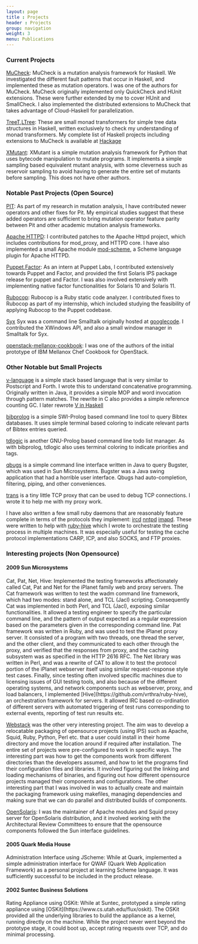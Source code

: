 ```yaml
---
layout: page
title : Projects
header : Projects
group: navigation
weight: 3
menu: Publications
---
```

<h3> Current Projects </h3>

[MuCheck](https://hackage.haskell.org/package/MuCheck): MuCheck is a mutation
analysis framework for Haskell. We investigated the different fault patterns
that occur in Haskell, and implemented these as mutation operators. I was one
of the authors for MuCheck. MuCheck originally implemented only QuickCheck and
HUnit extensions. These were further extended by me to cover HUnit and SmallCheck.
I also implemented the distributed extensions to
MuCheck that takes advantage of Cloud-Haskell for parallelization.

[TreeT](https://hackage.haskell.org/package/TreeT),[LTree](https://hackage.haskell.org/package/LTree): These are small
monad transformers for simple tree data structures in Haskell, written
exclusively to check my understanding of monad transformers.
My complete list of Haskell projects including extensions to MuCheck is
available at [Hackage](https://hackage.haskell.org/user/RahulGopinath)

[XMutant](https://pypi.python.org/pypi/xmutant): XMutant is a simple mutation
analysis framework for Python that uses bytecode manipulation to mutate
programs. It implements a simple sampling based equivalent mutant analysis,
with some cleverness such as reservoir sampling to avoid having to generate the
entire set of mutants before sampling. This does not have other authors.


<h3> Notable Past Projects (Open Source) </h3>

[PIT](http://pitest.org): As part of my research in mutation analysis, I have
contributed newer operators and other fixes for Pit. My empirical studies
suggest that these added operators are sufficient to bring mutation operator
feature parity between Pit and other academic mutation analysis frameworks.

[Apache HTTPD](https://httpd.apache.org): I contributed patches to the Apache
Httpd project, which includes contributions for mod_proxy, and HTTPD core.
I have also implemented a small Apache module [mod-scheme](https://github.com/vrthra/mod-scheme), a
Scheme language plugin for Apache HTTPD.


[Puppet](https://github.com/puppetlabs/puppet),[Factor](https://github.com/puppetlabs/facter):
As an intern at Puppet Labs, I contributed extensively towards Puppet and
Factor, and provided the first Solaris IPS package release for puppet
and Factor. I was also involved extensively with implementing native factor
functionalities for Solaris 10 and Solaris 11.

[Rubocop](http://batsov.com/rubocop/): Rubocop is a Ruby static code analyzer.
I contributed fixes to Rubocop as part of my internship, which included
studying the feasibility of applying Rubocop to the Puppet codebase.

[Syx](http://github.com/vrthra/syx) Syx was a command line Smalltalk originally
hosted at [googlecode](http://code.google.com/p/syx).  I contributed the
XWindows API, and also a small window manager in Smalltalk for Syx.

[openstack-mellanox-cookbook](https://github.com/osuosl-cookbooks/cookbook-openstack-mellanox): I was
one of the authors of the initial prototype of IBM Mellanox Chef Cookbook for OpenStack.



<h3>Other Notable but Small Projects </h3>

[v-language](https://github.com/vrthra/v-language) is a simple stack based
language that is very similar to Postscript and Forth. I wrote this to
understand concatenative programming. Originally written in Java, it provides
a simple MOP and word invocation through pattern matches. The rewrite in C also
provides a simple reference counting GC. I later rewrote [V in Haskell](https://github.com/vrthra/v)

[bibprolog](https://github.com/vrthra/bibprolog) is a simple SWI-Prolog based
command line tool to query Bibtex databases. It uses simple terminal based
coloring to indicate relevant parts of Bibtex entries queried.

[tdlogic](https://github.com/vrthra/tdlogic) is another GNU-Prolog based
command line todo list manager. As with bibprolog, tdlogic also uses terminal
coloring to indicate priorities and tags.

[qbugs](https://github.com/vrthra/qbugs) is a simple command line interface
written in Java to query Bugster, which was used in Sun Microsystems. Bugster
was a Java swing application that had a horrible user interface. Qbugs had
auto-completion, filtering, piping, and other conveniences.

[trans](https://github.com/vrthra/trans) is a tiny little TCP proxy that can
be used to debug TCP connections. I wrote it to help me with my proxy work.

I have also written a few small ruby daemons that are reasonably feature
complete in terms of the protocols they implement: [ircd](https://github.com/vrthra/ruby-ircd) [nntpd](https://github.com/vrthra/ruby-nntpd) [imapd](https://github.com/vrthra/ruby-imapd).
These were written to help with [ruby-hive](https://github.com/vrthra/ruby-hive) which I
wrote to orchestrate the testing process in multiple machines. It was
especially useful for testing the cache protocol implementations CARP, ICP, and
also SOCKS, and FTP proxies.

<h3>Interesting projects (Non Opensource)</h3>


<h4>2009 Sun Microsystems</h4>
Cat, Pat, Net, Hive: Implemented the testing frameworks affectionately called
Cat, Pat and Net for the iPlanet family web and proxy servers. The Cat
framework was written to test the wadm command line framework, which had two
modes: stand alone, and TCL (Jacl) scripting. Consequently Cat was implemented
in both Perl, and TCL (Jacl),
exposing similar functionalities. It allowed a testing engineer to specify the
particular command line, and the pattern of output expected as a regular
expression based on the parameters given in the corresponding command line.
Pat framework was written in Ruby, and was used to test the iPlanet proxy
server. It consisted of a program with two threads, one thread the server, and
the other client, and they communicated to each other through the proxy, and
verified that the responses from proxy, and the caching subsystem was as
specified in the HTTP 2616 RFC. The Net library was written in Perl, and was a
rewrite of CAT to allow it to test the protocol portion of the iPlanet
webserver itself using similar request-response style test cases. Finally,
since testing often involved specific machines due to licensing issues of GUI
testing tools, and also because of the different operating systems, and network
components such as webserver, proxy, and load balancers, I implemented
[Hive](https://github.com/vrthra/ruby-hive), an orchestration framework for
servers. It allowed IRC based co-ordination of different servers with automated
triggering of test runs corresponding to external events, reporting of test run
results etc.

[Webstack](https://bitbucket.org/webstack/) was the other very interesting project.
The aim was to develop a relocatable packaging of opensource projects (using IPS) such as
Apache, Squid, Ruby, Python, Perl etc. that a user could install in their home directory
and move the location around if required after installation. The entire set of projects
were pre-configured to work in specific ways. The interesting part was how to get the
components work from different directories than the developers assumed, and how to let
the programs find their configuration files and libraries. It involved figuring out the
linking and loading mechanisms of binaries, and figuring out how different opensource
projects managed their components and configurations. The other interesting part that
I was involved in was to actually create and maintain the packaging framework using
makefiles, managing dependencies and making sure that we can do parallel and distributed
builds of components.

[OpenSolaris](https://en.wikipedia.org/wiki/OpenSolaris): I was the maintainer of Apache
modules and Squid proxy server for OpenSolaris distribution, and it involved working with
the Architectural Review Committees to ensure that the opensource components followed
the Sun interface guidelines.

<h4>2005 Quark Media House</h4>
Administration Interface using JScheme: While at Quark, implemented a simple
administration interface for QWAF (Quark Web Application Framework) as
a personal project at learning Scheme language. It was sufficiently successful
to be included in the product release.

<h4>2002 Suntec Business Solutions</h4>
Rating Appliance using OSKit: While at Suntec, prototyped a simple rating
appliance using [OSKit](https://www.cs.utah.edu/flux/oskit). The OSKit provided
all the underlying libraries to build the appliance as a kernel, running
directly on the machine. While the project never went beyond the prototype
stage, it could boot up, accept rating requests over TCP, and do minimal processing.

